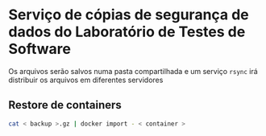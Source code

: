 # Serviço de cópias de segurança de dados do Laboratório de Testes de Software

Os arquivos serão salvos numa pasta compartilhada e um serviço `rsync` irá distribuir os arquivos em diferentes servidores

## Restore de containers

```sh
cat < backup >.gz | docker import - < container >
```
